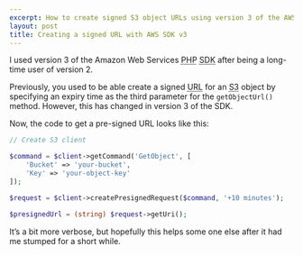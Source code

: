 ```yaml
---
excerpt: How to create signed S3 object URLs using version 3 of the AWS PHP SDK.
layout: post
title: Creating a signed URL with AWS SDK v3
---
```

I used version 3 of the Amazon Web Services <abbr class="initialism" title="PHP: Hypertext Preprocessor">PHP</abbr> <abbr class="initialism" title="Software Development Kit">SDK</abbr> after being a long-time user of version 2.

Previously, you used to be able create a signed <abbr class="initialism" title="Uniform Resource Locator">URL</abbr> for an <abbr class="initialism" title="Simple Storage Service">S3</abbr> object by specifying an expiry time as the third parameter for the <code>getObjectUrl()</code> method.
However, this has changed in version 3 of the SDK.

Now, the code to get a pre-signed URL looks like this:

```php
// Create S3 client

$command = $client->getCommand('GetObject', [
    'Bucket' => 'your-bucket',
    'Key' => 'your-object-key'
]);

$request = $client->createPresignedRequest($command, '+10 minutes');

$presignedUrl = (string) $request->getUri();
```

It’s a bit more verbose, but hopefully this helps some one else after it had me stumped for a short while.
